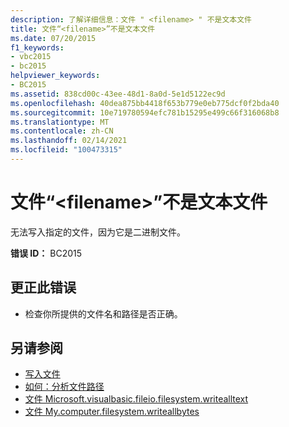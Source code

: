 ```yaml
---
description: 了解详细信息：文件 " <filename> " 不是文本文件
title: 文件“<filename>”不是文本文件
ms.date: 07/20/2015
f1_keywords:
- vbc2015
- bc2015
helpviewer_keywords:
- BC2015
ms.assetid: 838cd00c-43ee-48d1-8a0d-5e1d5122ec9d
ms.openlocfilehash: 40dea875bb4418f653b779e0eb775dcf0f2bda40
ms.sourcegitcommit: 10e719780594efc781b15295e499c66f316068b8
ms.translationtype: MT
ms.contentlocale: zh-CN
ms.lasthandoff: 02/14/2021
ms.locfileid: "100473315"
---
```

# <a name="the-file-filename-is-not-a-text-file"></a>文件“\<filename>”不是文本文件

无法写入指定的文件，因为它是二进制文件。  
  
 **错误 ID：** BC2015  
  
## <a name="to-correct-this-error"></a>更正此错误  
  
- 检查你所提供的文件名和路径是否正确。  
  
## <a name="see-also"></a>另请参阅

- [写入文件](../developing-apps/programming/drives-directories-files/writing-to-files.md)
- [如何：分析文件路径](../developing-apps/programming/drives-directories-files/how-to-parse-file-paths.md)
- [文件 Microsoft.visualbasic.fileio.filesystem.writealltext](xref:Microsoft.VisualBasic.FileIO.FileSystem.WriteAllText%2A)
- [文件 My.computer.filesystem.writeallbytes](xref:Microsoft.VisualBasic.MyServices.FileSystemProxy.WriteAllBytes%2A)
